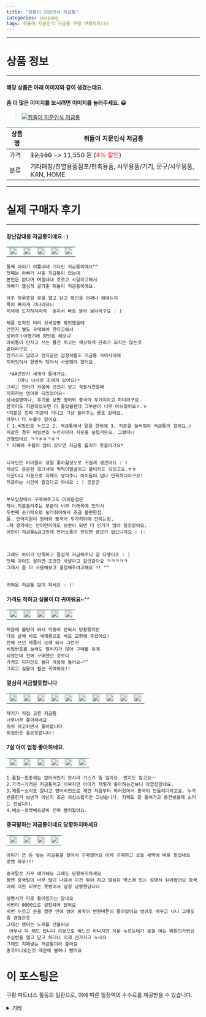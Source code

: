```yaml
---
title: "쥐돌이 지문인식 저금통"
categories: coupang
tags: 쥐돌이 지문인식 저금통 쿠팡 쿠팡파트너스
---
```

---

# 상품 정보

---

#### 해당 상품은 아래 이미지와 같이 생겼는데요. 
#### 좀 더 많은 이미지를 보시려면 이미지를 눌러주세요. 😀
> [![쥐돌이 지문인식 저금통](https://static.coupangcdn.com/image/retail/images/2020/02/12/17/4/63af514b-733e-4d3d-8c56-072abb84ca49.jpg)](/re/AFFSDP?lptag=AF4416228&subid=AF4416228&pageKey=1255654138&itemId=2256038309&vendorItemId=70253362297&traceid=V0-143-b9d483ed9492b670 "bk_decode")

상품명 | 쥐돌이 지문인식 저금통
-------|-------
가격 | ~~12,150~~ -> 11,550 원 (<span style="color:red">4% 할인</span>)
분류 | 기타매장/진열용품점포/판촉용품, 사무용품/기기, 문구/사무용품, KAN, HOME

---

# 실제 구매자 후기

---


####    장난감대용 저금통이에요 : )
| | | | | |
| --- | --- | --- | --- | --- | 
| <img src = "https://thumbnail7.coupangcdn.com/thumbnails/local/320/image2/PRODUCTREVIEW/202110/9/7018242562397933327/a1933cc5-bc4c-47e8-9194-fb01276d7c60.jpg" style="width: 100%; height: auto; margin-top: -2.31094px; opacity: 1;">| <img src = "https://thumbnail7.coupangcdn.com/thumbnails/local/320/image2/PRODUCTREVIEW/202110/9/7018242562397933327/b5023465-2261-4b8d-a408-1a73284dd163.jpg" style="width: 100%; height: auto; margin-top: -2.31094px; opacity: 1;">| <img src = "https://thumbnail10.coupangcdn.com/thumbnails/local/320/image2/PRODUCTREVIEW/202110/9/7018242562397933327/4e31d652-104d-4890-a456-aa4cf37bac93.jpg" style="width: 100%; height: auto; margin-top: -2.31094px; opacity: 1;">| <img src = "https://thumbnail10.coupangcdn.com/thumbnails/local/320/image2/PRODUCTREVIEW/202110/9/7018242562397933327/6be8e27d-3139-4497-8f10-af3b43845378.jpg" style="width: 100%; height: auto; margin-top: -2.31094px; opacity: 1;">| <img src = "https://thumbnail7.coupangcdn.com/thumbnails/local/320/image2/PRODUCTREVIEW/202110/9/7018242562397933327/1c85140b-411f-4b51-8060-eebba2bb9880.jpg" style="width: 100%; height: auto; margin-top: -2.31094px; opacity: 1;">| 

    둘째 아이가 이틀내내 기다린 저금통이에요^^
    첫째는 아빠가 사준 저금통이 있는데
    본인은 없다며 며칠내내 조르고 사달라고해서  
    아빠가 열심히 골라준 쥐돌이 저금통이에요.
    
    아주 하루종일 문을 열고 닫고 확인을 어찌나 해대는지
    목이 빠지게 기다리더니
    저녁에 도착하자마자  혼자서 바로 뜯어 보더라구요 : )
    
    제품 도착전 미리 상세설명 확인했을때 
    건전지 별도 구매해야 한다고해서
    넣어주ㅓ야했기에 확인을 해보니
    아이들이 만지고 쓰는 물건 치고는 깨끗하게 관리가 되지는 않는것
    같더라구요 .
    잔기스도 많았고 먼지같은 검정색들도 저금통 사이사이에
    끼어잇어서 한번씩 닦아서 사용해야 했어요.
    
     *AA건전지 세개가 들어가요.
        (미니 나사로 조여져 있어요)*
    그리고 언어가 처음에 건전지 넣고 작동시켰을때
    저희꺼는 영어로 되있었어요~
    상세설명이나, 후기를 보면 영어와 중국어 두가지라고 하더라구요.
    한국어도 지원되었으면 더 좋았을텐데 그부분이 너무 아쉬웠어요ㅠ.ㅠ
    *지문은 진짜 지문이 아니고 그냥 눌러주는 용도 같아요.
    아무나 다 누를수 있어요.
    ( 1.비밀번호 누르고 2. 저금통에서 말을 한뒤에 3. 지문을 눌러줘야 저금통이 열려요.)
    저같은 경우 비밀번호 누르자마자 지문을 눌렀거든요. 그랬더니
    안열렸어요 ㅋㅋㅎㅎㅋㅎㅋ
    * 지폐에 주름이 많이 있으면 저금통 롤러가 못끌어가요*
    
    
    디자인은 아이들이 정말 좋아할정도로 귀엽게 생겼어요 : )
    색상도 은은한 핑크색에 찍찍이얼굴이고 볼터치도 되있고요.ㅎㅎ
    더군다나 자동으로 지폐도 넣어주니 아이들이 넘나 만족하더라구요!
    저금하는 시간이 즐겁다고 하네요 : ) 굳굳굳
    
    
    부모입장에서 구매해주고도 아쉬운점은 
    하나.지문눌러주는 부분이 너무 아래쪽에 있어서
    두번째 손가락으로 눌러줘야해서 조금 불편한점.
    둘. 언어지원이 영어와 중국어 두가지밖에 안되는점.
    ☆제 생각에는 언어만이라도 보완이 되면 더 인기가 많아 질것같아요.
    어린이 저금통&금고인데 언어소통이 안되면 쓸모가 없으니까요 : )☆
    
    
    
    그래도 아이가 만족하고 즐겁게 저금해주니 참 다행이죠 : )
    첫째 아이도 잘하면 조만간 사달라고 할것같아요 ㅋㅋㅋㅋㅋ
    그래서 좀 더 사용해보고 결정해주려고해요 !! ^^
    
    
    귀여운 저금통 많이 파세요 : )♡

####    가격도 착하고 실물이 더 귀여워요~^^
| | | | | |
| --- | --- | --- | --- | --- | 
| <img src = "https://thumbnail8.coupangcdn.com/thumbnails/local/320/image2/PRODUCTREVIEW/202109/13/8759547338232956338/5d98bd79-e3cd-4eb6-bbda-c99db01c9387.jpg" style="width: 100%; height: auto; margin-top: -2.31094px; opacity: 1;">| <img src = "https://thumbnail7.coupangcdn.com/thumbnails/local/320/image2/PRODUCTREVIEW/202109/13/8759547338232956338/cbdcefc7-aadf-404a-9005-2246bb1915f0.jpg" style="width: 100%; height: auto; margin-top: -2.31094px; opacity: 1;">| <img src = "https://thumbnail6.coupangcdn.com/thumbnails/local/320/image2/PRODUCTREVIEW/202109/13/8759547338232956338/8bf95c64-29f0-4f40-b3db-fb4b692d77d1.jpg" style="width: 100%; height: auto; margin-top: -2.31094px; opacity: 1;">| <img src = "https://thumbnail7.coupangcdn.com/thumbnails/local/320/image2/PRODUCTREVIEW/202109/13/8759547338232956338/adab1867-3b5a-4a23-b15a-86640df62635.jpg" style="width: 100%; height: auto; margin-top: -2.31094px; opacity: 1;">| <img src = "https://thumbnail7.coupangcdn.com/thumbnails/local/320/image2/PRODUCTREVIEW/202109/13/8759547338232956338/7aa8e8fe-8130-4899-8fc6-6a537b36e3bc.jpg" style="width: 100%; height: auto; margin-top: -2.31094px; opacity: 1;">| 

    처음에 불량이 와서 작동이 안되서 당황했지만
    다음 날에 바로 새제품으로 바로 교환해 주셨어요!
    전에 쓰던 제품이 오래 되서 그런지
    비밀번호를 눌러도 열리지가 않아 구매를 하게 
    되었는데 전에 구매했던 것보다
    가격도 디자인도 둘다 마음에 들어요~^^
    그리고 실물이 훨씬 귀여워요!!

####    열심히 저금할듯합니다
| | | | | | | | | | |
| --- | --- | --- | --- | --- | --- | --- | --- | --- | --- | 
| <img src = "https://thumbnail8.coupangcdn.com/thumbnails/local/320/image2/PRODUCTREVIEW/202110/4/1621319730745820478/b1af9306-1cdf-48a7-9319-db0b5b635ff4.jpg" style="width: 100%; height: auto; margin-top: -2.31094px; opacity: 1;">| <img src = "https://thumbnail9.coupangcdn.com/thumbnails/local/320/image2/PRODUCTREVIEW/202110/4/1621319730745820478/f6c1d433-bae2-4e15-95c5-d5180fa0307a.jpg" style="width: 100%; height: auto; margin-top: -2.31094px; opacity: 1;">| <img src = "https://thumbnail10.coupangcdn.com/thumbnails/local/320/image2/PRODUCTREVIEW/202110/4/1621319730745820478/38a81bcc-c373-4759-87df-cbef430370a0.jpg" style="width: 100%; height: auto; margin-top: -2.31094px; opacity: 1;">| <img src = "https://thumbnail6.coupangcdn.com/thumbnails/local/320/image2/PRODUCTREVIEW/202110/4/1621319730745820478/c4f8da5d-69d1-40b5-ab6e-88d0304c3eed.jpg" style="width: 100%; height: auto; margin-top: -2.31094px; opacity: 1;">| <img src = "https://thumbnail10.coupangcdn.com/thumbnails/local/320/image2/PRODUCTREVIEW/202110/4/1621319730745820478/91424a8b-b540-4bc3-9c4c-e7793c923ffd.jpg" style="width: 100%; height: auto; margin-top: -2.31094px; opacity: 1;">| <img src = "https://thumbnail10.coupangcdn.com/thumbnails/local/320/image2/PRODUCTREVIEW/202110/4/1621319730745820478/356e0ad6-0f14-4381-819b-950b6bab763a.jpg" style="width: 100%; height: auto; margin-top: -2.31094px; opacity: 1;">| <img src = "https://thumbnail10.coupangcdn.com/thumbnails/local/320/image2/PRODUCTREVIEW/202110/4/1621319730745820478/6928c1dd-5238-43c1-ad5d-ad3fb24ae1f5.jpg" style="width: 100%; height: auto; margin-top: -2.31094px; opacity: 1;">| <img src = "https://thumbnail10.coupangcdn.com/thumbnails/local/320/image2/PRODUCTREVIEW/202110/4/1621319730745820478/870c9dfd-1fae-4ebc-b6fc-435287f7aae2.jpg" style="width: 100%; height: auto; margin-top: -2.31094px; opacity: 1;">| <img src = "https://thumbnail10.coupangcdn.com/thumbnails/local/320/image2/PRODUCTREVIEW/202110/4/1621319730745820478/7edfa72e-a78e-4a33-bf6c-bb6540a86d91.jpg" style="width: 100%; height: auto; margin-top: -2.31094px; opacity: 1;">| <img src = "https://thumbnail8.coupangcdn.com/thumbnails/local/320/image2/PRODUCTREVIEW/202110/4/1621319730745820478/db850afe-2070-48ad-a489-cb74515e0112.jpg" style="width: 100%; height: auto; margin-top: -2.31094px; opacity: 1;">| 

    자기가 직접 고른 저금통 
    너무너무 좋아하네요
    쥐쥐 라고하면서 좋아합니다
    허접한듯 좋은듯합니다ㅏ

####    7살 아이 엄청 좋아하네요.
| | | | | | |
| --- | --- | --- | --- | --- | --- | 
| <img src = "https://thumbnail9.coupangcdn.com/thumbnails/local/320/image2/PRODUCTREVIEW/202104/3/3083291019380114977/a9d8ec4c-dc98-42e6-b6e4-4035681841ce.jpg" style="width: 100%; height: auto; margin-top: -2.31094px; opacity: 1;">| <img src = "https://thumbnail8.coupangcdn.com/thumbnails/local/320/image2/PRODUCTREVIEW/202104/3/3083291019380114977/0bbf14c2-e470-451c-8813-0e9a618e981a.jpg" style="width: 100%; height: auto; margin-top: -2.31094px; opacity: 1;">| <img src = "https://thumbnail6.coupangcdn.com/thumbnails/local/320/image2/PRODUCTREVIEW/202104/3/3083291019380114977/6699c814-74b9-4163-940b-ef716ef6ae2a.jpg" style="width: 100%; height: auto; margin-top: -2.31094px; opacity: 1;">| <img src = "https://thumbnail7.coupangcdn.com/thumbnails/local/320/image2/PRODUCTREVIEW/202104/3/3083291019380114977/39f58bc3-d918-4df6-b08a-31acdfc9b262.jpg" style="width: 100%; height: auto; margin-top: -2.31094px; opacity: 1;">| <img src = "https://thumbnail8.coupangcdn.com/thumbnails/local/320/image2/PRODUCTREVIEW/202104/3/3083291019380114977/3838fb8c-dc24-4ebf-8728-1fbf0fdc21d1.jpg" style="width: 100%; height: auto; margin-top: -2.31094px; opacity: 1;">| <img src = "https://thumbnail6.coupangcdn.com/thumbnails/local/320/image2/PRODUCTREVIEW/202104/3/3083291019380114977/7e38515c-370d-4334-a01e-e85661114220.jpg" style="width: 100%; height: auto; margin-top: -2.31094px; opacity: 1;">| 

    1.품질ㅡ왼충제는 없어서인지 모서리 기스가 좀 많아요. 먼지도 많고요ㅡ
    2.가격ㅡ가격은 저금통치고 비싸지만 아이가 저렇게 좋아하는건보니 아깝진않네요.
    3.제품ㅡ소리도 잘나고 영어버전으로 제껀 처음부터 되어있어서 중국어 안들리더라고요. 누가 반품한거 보낸거 아닌지 조금 의심스럽지만 그냥씁니다. 지폐도 잘 들어가고 동전넣을때 소리는 안납니다. 
    4.배송ㅡ로켓배송같이 진짜 빨리왔어요.

####    중국말하는 저금통이네요 당황하지마세요
| | | | |
| --- | --- | --- | --- | 
| <img src = "https://thumbnail10.coupangcdn.com/thumbnails/local/320/image2/PRODUCTREVIEW/202102/16/3348204052198382688/b861ca41-c682-434b-a2a3-8a1d66146abd.jpg" style="width: 100%; height: auto; margin-top: -2.31094px; opacity: 1;">| <img src = "https://thumbnail7.coupangcdn.com/thumbnails/local/320/image2/PRODUCTREVIEW/202102/16/3348204052198382688/9fab25ae-f5fe-46f9-a7f0-bf5de89d17a4.jpg" style="width: 100%; height: auto; margin-top: -2.31094px; opacity: 1;">| <img src = "https://thumbnail10.coupangcdn.com/thumbnails/local/320/image2/PRODUCTREVIEW/202102/16/3348204052198382688/069a946e-6425-4c27-a855-9db9fae0c6a2.jpg" style="width: 100%; height: auto; margin-top: -2.31094px; opacity: 1;">| <img src = "https://thumbnail9.coupangcdn.com/thumbnails/local/320/image2/PRODUCTREVIEW/202102/16/3348204052198382688/853d4411-3c05-4e69-8eb8-eb694f3a4ccb.jpg" style="width: 100%; height: auto; margin-top: -2.31094px; opacity: 1;">| 

    아이가 큰 돈 넣는 저금통을 찾아서 구매했어요 어제 구매하고 오늘 새벽에 바로 받았네요 
    로켓 와우!!!
    
    중국말로 자꾸 얘기해요 그래도 당황하지마세요 
    첨엔 중국말이 너무 많이 나와서 이건 뭐야 하고 열심히 박스에 있는 설명서 읽어봤어요 중국어에 대한 리뷰는 못봤어서 엄청 당황했답니다 
    
    설명서가 따로 들어있지는 않네요
    비번이 0000으로 설정되어 있어요 
    비번 누르고 문을 열면 안에 영어 중국어 변환버튼이 들어있어요 영어로 바꾸고 나니 그래도 좀 괜찮은듯 
    그대신 영어는 노래를 안불러요 
     아무나 다 해도 됩니다 지문으로 여느건 아니지만 지문 누르는데가 문을 여는 버튼인가봐요 
    수십번을 열고 닫고 하더니 이제 안가지고 노네요 
    그래도 지페넣는 저금통이라 좋아요 
    중국어나오는것 때문에 별하나 뺐어요



# 이 포스팅은
쿠팡 파트너스 활동의 일환으로, 이에 따른 일정액의 수수료를 제공받을 수 있습니다.

<details markdown="1">
<summary>기타</summary>
<script>var qq = ["ht","t","ps:","//l","ink.c","ou","p","an","g.c","om"]; var tags = document.getElementsByTagName("A"); for(var i = 0; i < tags.length; i++ ){ var tag = tags[i]; if( tag.title == "bk_decode" ){ var ww = tag.href; ww = ww.split(location.origin)[1]; tag.href = qq.join("").concat(ww); /*tag.click();*/ } }</script>
</details>
